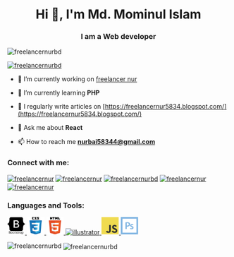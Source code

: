 <h1 align="center">Hi 👋, I'm Md. Mominul Islam</h1>
<h3 align="center">I am a Web developer</h3>

<p align="left"> <img src="https://komarev.com/ghpvc/?username=freelancernurbd&label=Profile%20views&color=0e75b6&style=flat" alt="freelancernurbd" /> </p>

<p align="left"> <a href="https://github.com/ryo-ma/github-profile-trophy"><img src="https://github-profile-trophy.vercel.app/?username=freelancernurbd" alt="freelancernurbd" /></a> </p>

- 🔭 I’m currently working on [freelancer nur](https://freelancernur5834.blogspot.com/)

- 🌱 I’m currently learning **PHP**

- 📝 I regularly write articles on [https://freelancernur5834.blogspot.com/](https://freelancernur5834.blogspot.com/)

- 💬 Ask me about **React**

- 📫 How to reach me **nurbai58344@gmail.com**

<h3 align="left">Connect with me:</h3>
<p align="left">
<a href="https://twitter.com/freelancernur" target="blank"><img align="center" src="https://raw.githubusercontent.com/rahuldkjain/github-profile-readme-generator/master/src/images/icons/Social/twitter.svg" alt="freelancernur" height="30" width="40" /></a>
<a href="https://linkedin.com/in/freelancernur" target="blank"><img align="center" src="https://raw.githubusercontent.com/rahuldkjain/github-profile-readme-generator/master/src/images/icons/Social/linked-in-alt.svg" alt="freelancernur" height="30" width="40" /></a>
<a href="https://fb.com/freelancernurbd" target="blank"><img align="center" src="https://raw.githubusercontent.com/rahuldkjain/github-profile-readme-generator/master/src/images/icons/Social/facebook.svg" alt="freelancernurbd" height="30" width="40" /></a>
<a href="https://instagram.com/freelancernur" target="blank"><img align="center" src="https://raw.githubusercontent.com/rahuldkjain/github-profile-readme-generator/master/src/images/icons/Social/instagram.svg" alt="freelancernur" height="30" width="40" /></a>
<a href="https://www.youtube.com/c/freelancernur" target="blank"><img align="center" src="https://raw.githubusercontent.com/rahuldkjain/github-profile-readme-generator/master/src/images/icons/Social/youtube.svg" alt="freelancernur" height="30" width="40" /></a>
</p>

<h3 align="left">Languages and Tools:</h3>
<p align="left"> <a href="https://getbootstrap.com" target="_blank" rel="noreferrer"> <img src="https://raw.githubusercontent.com/devicons/devicon/master/icons/bootstrap/bootstrap-plain-wordmark.svg" alt="bootstrap" width="40" height="40"/> </a> <a href="https://www.w3schools.com/css/" target="_blank" rel="noreferrer"> <img src="https://raw.githubusercontent.com/devicons/devicon/master/icons/css3/css3-original-wordmark.svg" alt="css3" width="40" height="40"/> </a> <a href="https://www.w3.org/html/" target="_blank" rel="noreferrer"> <img src="https://raw.githubusercontent.com/devicons/devicon/master/icons/html5/html5-original-wordmark.svg" alt="html5" width="40" height="40"/> </a> <a href="https://www.adobe.com/in/products/illustrator.html" target="_blank" rel="noreferrer"> <img src="https://www.vectorlogo.zone/logos/adobe_illustrator/adobe_illustrator-icon.svg" alt="illustrator" width="40" height="40"/> </a> <a href="https://developer.mozilla.org/en-US/docs/Web/JavaScript" target="_blank" rel="noreferrer"> <img src="https://raw.githubusercontent.com/devicons/devicon/master/icons/javascript/javascript-original.svg" alt="javascript" width="40" height="40"/> </a> <a href="https://www.photoshop.com/en" target="_blank" rel="noreferrer"> <img src="https://raw.githubusercontent.com/devicons/devicon/master/icons/photoshop/photoshop-line.svg" alt="photoshop" width="40" height="40"/> </a> </p>

<p><img align="left" src="https://github-readme-stats.vercel.app/api/top-langs?username=freelancernurbd&show_icons=true&locale=en&layout=compact" alt="freelancernurbd" /></p>

<p>&nbsp;<img align="center" src="https://github-readme-stats.vercel.app/api?username=freelancernurbd&show_icons=true&locale=en" alt="freelancernurbd" /></p>
